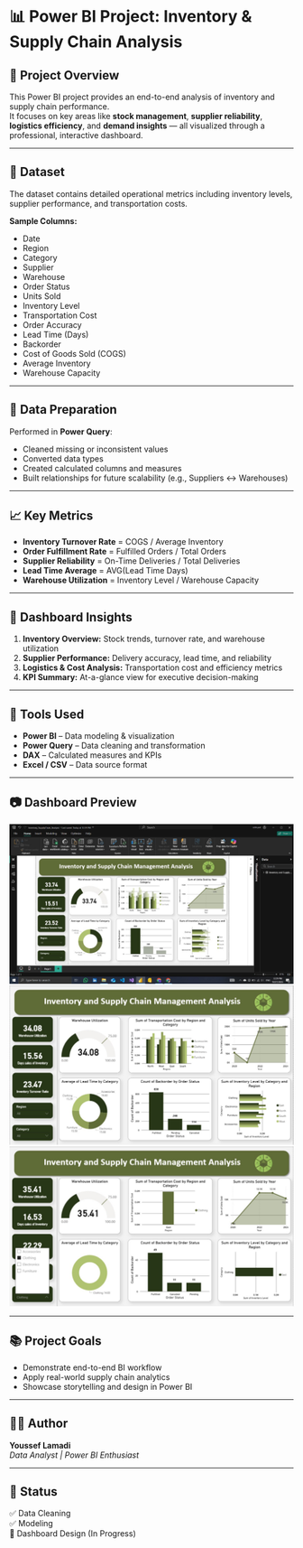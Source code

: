 # 📊 Power BI Project: Inventory & Supply Chain Analysis

## 🚀 Project Overview
This Power BI project provides an end-to-end analysis of inventory and supply chain performance.  
It focuses on key areas like **stock management**, **supplier reliability**, **logistics efficiency**, and **demand insights** — all visualized through a professional, interactive dashboard.

---

## 🧩 Dataset
The dataset contains detailed operational metrics including inventory levels, supplier performance, and transportation costs.

**Sample Columns:**
- Date  
- Region  
- Category  
- Supplier  
- Warehouse  
- Order Status  
- Units Sold  
- Inventory Level  
- Transportation Cost  
- Order Accuracy  
- Lead Time (Days)  
- Backorder  
- Cost of Goods Sold (COGS)  
- Average Inventory  
- Warehouse Capacity  

---

## 🧹 Data Preparation
Performed in **Power Query**:
- Cleaned missing or inconsistent values  
- Converted data types  
- Created calculated columns and measures  
- Built relationships for future scalability (e.g., Suppliers ↔ Warehouses)

---

## 📈 Key Metrics
- **Inventory Turnover Rate** = COGS / Average Inventory  
- **Order Fulfillment Rate** = Fulfilled Orders / Total Orders  
- **Supplier Reliability** = On-Time Deliveries / Total Deliveries  
- **Lead Time Average** = AVG(Lead Time Days)  
- **Warehouse Utilization** = Inventory Level / Warehouse Capacity  

---

## 🧠 Dashboard Insights
1. **Inventory Overview:** Stock trends, turnover rate, and warehouse utilization  
2. **Supplier Performance:** Delivery accuracy, lead time, and reliability  
3. **Logistics & Cost Analysis:** Transportation cost and efficiency metrics  
4. **KPI Summary:** At-a-glance view for executive decision-making  

---

## 🧰 Tools Used
- **Power BI** – Data modeling & visualization  
- **Power Query** – Data cleaning and transformation  
- **DAX** – Calculated measures and KPIs  
- **Excel / CSV** – Data source format  

---

## 📷 Dashboard Preview
![Dashboard Preview](img3.jpg)
![Dashboard Preview](img1.jpg)
![Dashboard Preview](img2.jpg)



---

## 📚 Project Goals
- Demonstrate end-to-end BI workflow  
- Apply real-world supply chain analytics  
- Showcase storytelling and design in Power BI  

---

## 👨‍💻 Author
**Youssef Lamadi**  
_Data Analyst | Power BI Enthusiast_

---

## 📅 Status
✅ Data Cleaning  
✅ Modeling  
🔄 Dashboard Design (In Progress)
